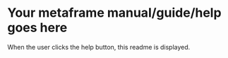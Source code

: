 # Your metaframe manual/guide/help goes here

When the user clicks the help button, this readme is displayed.
